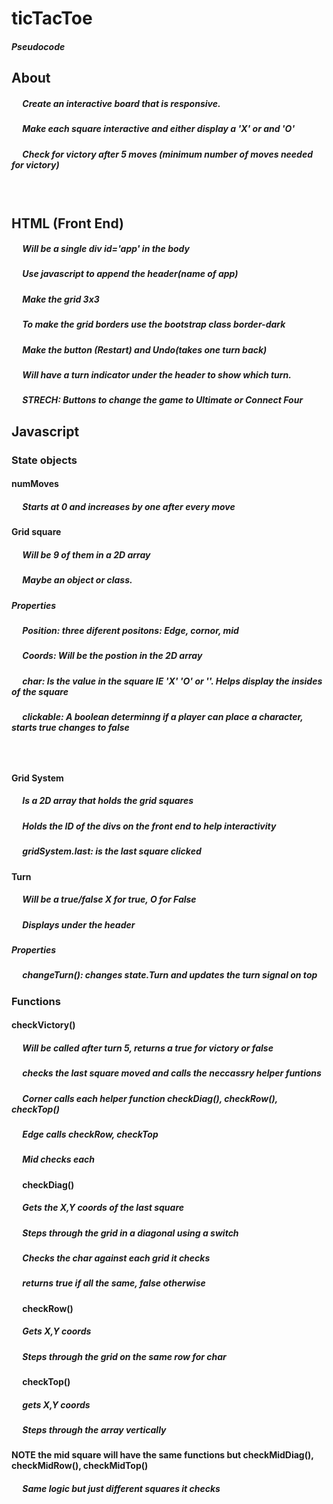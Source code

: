 # ticTacToe
##### Pseudocode

## About
##### &emsp; Create an interactive board that is responsive.
##### &emsp; Make each square interactive and either display a 'X' or and 'O' 
##### &emsp; Check for victory after 5 moves (minimum number of moves needed for victory)
###### &emsp;
## HTML (Front End)
##### &emsp; Will be a single div id='app' in the body
##### &emsp; Use javascript to append the header(name of app)
##### &emsp; Make the grid 3x3
##### &emsp; To make the grid borders use the bootstrap class border-dark
##### &emsp; Make the button (Restart) and Undo(takes one turn back)
##### &emsp; Will have a turn indicator under the header to show which turn.
##### &emsp; STRECH: Buttons to change the game to Ultimate or Connect Four
## Javascript
### State objects
#### numMoves
##### &emsp; Starts at 0 and increases by one after every move
####  Grid square
##### &emsp; Will be 9 of them in a 2D array
##### &emsp; Maybe an object or class.
##### Properties
##### &emsp; Position: three diferent positons: Edge, cornor, mid
##### &emsp; Coords: Will be the postion in the 2D array
##### &emsp; char: Is the value in the square IE 'X' 'O' or ''. Helps display the insides of the square
##### &emsp; clickable: A boolean determinng if a player can place a character, starts true changes to false
##### &emsp; 
#### Grid System
##### &emsp; Is a 2D array that holds the grid squares
##### &emsp; Holds the ID of the divs on the front end to help interactivity
##### &emsp; gridSystem.last: is the last square clicked
#### Turn
##### &emsp; Will be a true/false  X for true, O for False
##### &emsp; Displays under the header
##### Properties
##### &emsp; changeTurn(): changes state.Turn and updates the turn signal on top
### Functions
#### checkVictory()
##### &emsp; Will be called after turn 5, returns a true for victory or false
##### &emsp; checks the last square moved and calls the neccassry helper funtions
##### &emsp; Corner calls each helper function checkDiag(), checkRow(), checkTop()
##### &emsp; Edge calls checkRow, checkTop
##### &emsp; Mid checks each
#### &emsp; checkDiag()
##### &emsp; Gets the X,Y coords of the last square
##### &emsp; Steps through the grid in a diagonal using a switch
##### &emsp; Checks the char against each grid it checks 
##### &emsp; returns true if all the same, false otherwise
#### &emsp; checkRow()
##### &emsp; Gets X,Y coords
##### &emsp; Steps through the grid on the same row for char
#### &emsp; checkTop()
##### &emsp; gets X,Y coords
##### &emsp; Steps through the array vertically
#### NOTE the mid square will have the same functions but checkMidDiag(), checkMidRow(), checkMidTop()
##### &emsp; Same logic but just different squares it checks 



